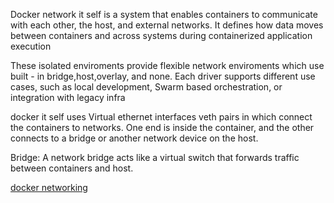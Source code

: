 Docker network it self is a system that enables containers to communicate with each other, the host, and external networks. It defines how data moves between containers and across systems during containerized application execution 


These isolated enviroments provide flexible network enviroments which use built - in bridge,host,overlay, and none. Each driver supports different use cases, such as local development, Swarm based orchestration, or integration with legacy infra

docker it self uses Virtual ethernet interfaces veth pairs in which connect the containers to networks. One end is inside the container, and the other connects to a bridge or another network device on the host.

Bridge: A network bridge acts like a virtual switch that forwards traffic between containers and host. 

[docker networking](https://spacelift.io/blog/docker-networking)
